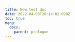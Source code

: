 ```yaml
---
title: New test doc
date: 2022-04-03T20:14:02.098Z
toc: true
menu:
  docs:
    parent: prologue
---
```

